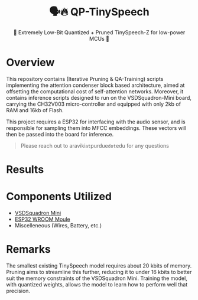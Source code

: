 <div align="center">

# 🗣️🔥 QP-TinySpeech

🚀 Extremely Low-Bit Quantized + Pruned TinySpeech-Z for low-power MCUs 🚀

</div>

# Overview 

This repository contains (Iterative Pruning & QA-Training) scripts implementing the attention condenser block based architecture, aimed at offsetting the computational cost of self-attention networks. Moreover, it contains inference scripts designed to run on the VSDSquadron-Mini board, carrying the CH32V003 micro-controller and equipped with only 2kb of RAM and 16kb of Flash.

This project requires a ESP32 for interfacing with the audio sensor, and is responsible for sampling them into MFCC embeddings. These vectors will then be passed into the board for inference. 

> Please reach out to araviki`at`purdue`dot`edu for any questions 

# Results 

# Components Utilized 

- [VSDSquadron Mini](https://www.vlsisystemdesign.com/vsdsquadronmini/)
- [ESP32 WROOM Moule](https://www.espressif.com/en/products/socs/esp32) 
- Miscelleneous (Wires, Battery, etc.)

# Remarks

The smallest existing TinySpeech model requires about 20 kbits of memory. Pruning aims to streamline this further, reducing it to under 16 kbits to better suit the memory constraints of the VSDSquadron Mini. Training the model, with quantized weights, allows the model to learn how to perform well that precision. 




